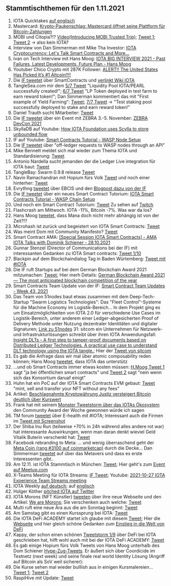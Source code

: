 ## Stammtischthemen für den 1.11.2021

1. IOTA Quicktakes [auf englisch](https://www.youtube.com/watch?v=JguUhe-10qI)
2. Mastercard: [Krypto-Paukenschlag: Mastercard öffnet seine Plattform für Bitcoin-Zahlungen](https://t3n.de/news/mastercard-bitcoin-zahlungen-1420045/)
3. MOBI und Citopia?!? [Video(Introducing MOBI Trusted Trip)](https://www.youtube.com/watch?v=6ekVq7DdhD0); [Tweet 1](https://twitter.com/dltMOBI/status/1453000153305161733?s=20); [Tweet 2](https://twitter.com/dltMOBI/status/1453001780099493890?s=20) -> also kein IOTA?
4. Interview von Dan Simmerman mit Mike Tha Investor: [IOTA Cryptocurrency: Let's Talk Smart Contracts and More...](https://www.youtube.com/watch?v=1xrIbwYFWBE)
5. Ivan on Tech Interview mit Hans Moog: [IOTA BIG INTERVIEW 2021 - Past Failures, Latest Developments, Future Plan - Hans Moog](https://www.youtube.com/watch?v=jIghp3MnXIg)
6. Youtuber Chico Crypto mit 287K Follower: [ALERT!! The United States Has Picked It’s #1 Altcoin!!!!](https://youtu.be/kSonbhQkq_o?t=388)
7. Die [IF tweetet](https://twitter.com/iota/status/1453059032021934086?t=LVY1ndCGXSQRBPXgJRiDPA&s=19) über SmartContracts und [verlinkt Wiki IOTA](https://wiki.iota.org/learn/future/smart-contracts/smart-contracts-chains) 
8. TangleSea.com mir dem [5/7 Tweet](https://twitter.com/TangleSeaDeFi/status/1452938051026661379?s=20) "Liquidity Pool IOTA/PEARL successfully created!"; [6/7 Tweet](https://twitter.com/TangleSeaDeFi/status/1453300447754784775?s=20) "LP Token deployed in test farm to earn reward token!"; Dan Simmerman kommentiert das mit "First example of Yield Farming": [Tweet](https://twitter.com/DanSimerman/status/1453330267867918337?s=20); [7/7 Tweet](https://twitter.com/TangleSeaDeFi/status/1453662832470409226?s=20) -> "Test staking pool successfully deployed to stake and earn reward token!"
9. Daniel Trauth sucht Mitarbeiter: [Tweet](https://twitter.com/DanielTrauth/status/1452915904967323650?s=20)
10. Die [IF tweetet](https://twitter.com/iota/status/1452979255009333250?s=20) über ein Event mit ZEBRA 3.-5. November: [ZEBRA DevCon 2021](https://events.zebra.com/devcon_2021_registration)
11. SkyllaDB auf Youtube: [How IOTA Foundation uses Scylla to store unbounded flow](https://www.youtube.com/watch?v=DURsnCOZBrQ=)
12. IF auf Youtube: [Smart Contracts Tutorial - WASP Node Setup](https://www.youtube.com/watch?v=G889YQDeYPo)
13. Die [IF tweetet](https://twitter.com/iota/status/1453013650936111111?s=20) über "off-ledger requests to WASP nodes through an API"
14. Mike Bennett meldet sich mal wieder zum Thema IOTA und Standardisierung: [Tweet](https://twitter.com/MikeHypercube/status/1453162077913223172?s=20)
15. Antonio Nardella sucht jemanden der die Ledger Live integration für IOTA baut: [Tweet](https://twitter.com/antonionardella/status/1453199549569318912?s=20)
16. TangleBay: Swarm 0.9.8 release [Tweet](https://twitter.com/TANGLEBAY/status/1452932665146019851?s=20)
17. Navin Ramachandran mit Hopium fürs Volk [Tweet](https://twitter.com/navinram999/status/1453306559753297927?s=20) und noch einer hinterher: [Tweet](https://twitter.com/navinram999/status/1453317710079725570?s=20)
18. Evrythng [tweetet](https://twitter.com/EVRYTHNG/status/1453331911074529290?s=20) über EBCIS und den [Blogpost dazu von der IF](https://blog.iota.org/epcis-2-0-a-global-standard-to-build-trusted-and-decentralized-supply-chains-with-iota/)
19. Die [IF tweetet](https://twitter.com/iota/status/1453330977284149248?s=20) über ein neues Smart Contract Tutorium: [IOTA Smart Contracts Tutorial - WASP Chain Setup](https://www.youtube.com/watch?v=3mLpV_neB6I)
20. Und noch ein Smart Contract Tutorium: [Tweet](https://twitter.com/kranirudha/status/1453277390155747330?s=20) Zu sehen auf [Twitch](https://www.twitch.tv/iotadev)
21. Flashcrash am Mittwoch. IOTA -11%, Bitcoin -7%. Was war da los?
22. Hans Moog [tweetet](https://twitter.com/hus_qy/status/1453134441518358534?s=20), dass Mana doch nicht mehr abhängig ist von der Zeit?!?
23. Microhash ist zurück und begeistert von IOTA Smart Contracts: [Tweet](https://twitter.com/micro_hash/status/1452977455619321863?s=20)
24. Was meint Dom mit Community Manifesto? [Tweet](https://twitter.com/DomSchiener/status/1453339853895213057?s=20)
25. Smart Contract AMA: [[Special Session IOTA Smart Contracts] - AMA IOTA Talks with Dominik Schiener - 28.10.2021](https://www.youtube.com/watch?v=fJDNWWfBvTI)
26. Gunnar Stenzel (Director of Communications bei der IF) mit interessanten Gedanken zu IOTA Smart contracts: [Tweet 1/10](https://twitter.com/Gunnar_Stenzel/status/1453625790621437954?s=20)
27. Blackpin auf dem Blockchaindialog Tag in Baden Würtemberg: [Tweet mit #IOTA](https://twitter.com/BLACKPIN_GmbH/status/1453668239167434760?t=qQfx4Vjwe6VDScZSX446uw&s=19)
28. Die IF ruft Startups auf bei dem German Blockchain Award 2021 mitzumachen: [Tweet](https://twitter.com/iota/status/1453617606049607682?s=20); Hier merh Details: [German Blockchain Award 2021 — The most anticipated blockchain competition of the year](https://medium.com/@blockrocket/german-blockchain-award-2021-the-most-anticipated-blockchain-competition-of-the-year-b5e7716b12b8)
29. Smart Contracts Team Update von der IF: [Smart Contract Team Updates - Week 43, 2021](https://github.com/iotaledger/wasp/blob/v0.2.1/teamupdates/update-43-2021.md)
30. Das Team von 51nodes baut etwas zusammen mit dem Deep-Tech-Startup "Swarm Logistics Technologies": Das "Fleet Control"-Systeme für die Machine Economy im Logistik-Bereich...
In dem Projekt ging es um Einsatzmöglichkeiten von IOTA 2.0 für verschiedene Use Cases im Logistik-Bereich, unter anderem einer Ledger-abgesicherten Proof of Delivery Methode unter Nutzung dezentraler Identitäten und digitaler Signaturen; [Link zu 51nodes](https://www.linkedin.com/posts/51nodes_enabling-the-crypto-economy-51nodes-die-activity-6858283830772568064-w7hw)
31: sitcom ein Unternehmen für Netzwerk- und Infrastrukturlösungen schreibt über ihren IOTA Anwendungsfall: [Insight DLTs - A first step to tamper-proof documents based on Distributed Ledger Technologies. A practical use case to understand DLT technology using the IOTA tangle.](https://www.siticom.online/tangle-dlt-5g-part-ii); Hier der [Tweet von sitcom](https://twitter.com/Siticom_GmbH/status/1453701940823666690?s=20)
32. Es gab die Anfrage dass wir mal über atomic composability reden können; Hans Moog [tweetet](https://twitter.com/hus_qy/status/1453475383383400449?s=20), dass IOTA das unterstütz
33. ...und ob Smart Contracts immer etwas kosten müssen: [H.Moog Tweet 1](https://twitter.com/hus_qy/status/1453696954832232457?s=20) sagt "ja bei öffentlichen smart contracts" und [Tweet 2](https://twitter.com/hus_qy/status/1453700058390609924?s=20) sagt "nein wenn sich das Konsortium daruaf einigt"
34. Huhn hat ein PoC auf der IOTA Smart Contracts EVM gebaut: [Tweet](https://twitter.com/huhn511/status/1453713547901509634?s=20) "mint, sell and transfer your NFT without any fees"
35. Artikel: [Beschlagnahmte Kryptowährung Justiz versteigert Bitcoin deutlich über Kurswert](https://www.spiegel.de/netzwelt/web/bitcoin-justiz-versteigert-beschlagnahmte-kryptowaehrung-deutlich-ueber-kurswert-a-1bb47f75-d61b-46c4-b050-2b98e320cd3d)
36. Frank hat mit seinem [Monster Tweetstorm über das IOTAs Ökosystem](https://twitter.com/2779530283Mi/status/1440241364084477954?s=20) den Community Award der Woche gewonnen würde ich sagen
37. TM forum [tweetet](https://twitter.com/tmforumorg/status/1453706080291336198?s=20) über E-health mit #IOTA; Interessant auch die Firmen im [Tweet mit Screenshot](https://twitter.com/wupperrunner/status/1453732540242558981?s=20)
38. Der Shiba Inu Run (teilweise +70% in 24h während alles andere rot war) hat interessante Auswirkungen, wenn man daran denkt wieviel Geld Vitalik Buterin verschenkt hat: [Tweet](https://twitter.com/rohmeo_de/status/1453665980845019145?s=20)
39. Facebook rebranding to Meta: ... und wenig überraschend geht der [Meta Coin (rang #3100 auf coinmarketcap)](https://coinmarketcap.com/de/currencies/metaverse-miner/) durch die Decke... Dan Simmerman [tweetet](https://twitter.com/DanSimerman/status/1454527158781612034?s=20) auf über das Metavers und dass es erste Interessenten gibt..
40. Am 12.11. ist IOTA Stammtisch in München: [Tweet](https://twitter.com/IotaMunchen/status/1453970669868236800?s=20); Hier geht's zum [Event auf Meetup.com](https://www.meetup.com/de-DE/IOTA-Muc/events/hfcdpsyccpbhb/)
41. X-Teams Meeting für IOTA Streams: [IF Tweet](https://twitter.com/iota/status/1453995108005818371?s=20); Youtube: [2021-10-27 IOTA Experience Team Streams meeting](https://www.youtube.com/watch?v=QrKHZQa0OZ0)
42. IOTA Weekly [auf deutsch](https://www.youtube.com/watch?v=rfF8EgI3C58); auf [englisch](https://www.youtube.com/watch?v=2IHx8VY-sqg)
43. Holger Köther [pitched IOTA auf Twitter](https://twitter.com/HolgerKoether/status/1454087177818841096?s=20)
44. IOTA Morons (NFT Künstler) [tweeten](https://twitter.com/iotamorons/status/1454072894225518592?s=20) über ihre neue Webseite und den Artikel: [We are Morons](https://iotamorons.art/we-are-morons/); Sie verschenken auch welche: [Tweet](https://twitter.com/iotamorons/status/1454429630652428289?s=20)
45. Multi ruft eine neue Ära aus die am Sonntag beginnt: [Tweet](https://twitter.com/multifolio/status/1454496937500106758?s=20)
46. Am Samstag gibt es einen Kurssprung bei IOTA: [Tweet](https://twitter.com/Vrom14286662/status/1454495174546149380?s=20)
47. Die IOTA DeFi ACADEMY startet ich glaube mit diesem [Tweet](https://twitter.com/AzanyahM/status/1454309785587830787?s=20); Hier die [Webseite](https://iotadefi.academy/) und hier gleich schöne Gedanken zum [Einstieg in die Welt von DeFi](https://iotadefi.academy/the-3-elements-to-jumpstart-defi-on-iota/)
48. Kappy, der schon einen schönen [Tweetstorm 1/9](https://twitter.com/Rob_Daykin/status/1440023393043193860?s=20) über DeFi bei IOTA geschrieben hat, hilft wohl auch mit bei der IOTA DeFi ACADEMY: [Tweet](https://twitter.com/Rob_Daykin/status/1454208171199897601?s=20)
49. Es gab einige Hopium fürs Volk Tweets von Hans Moog unterhalb des Dom Schiener [Hype-Zug-Tweets](https://twitter.com/DomSchiener/status/1454446619626250246?s=20). Er äußert sich über Coordicide im Testnetz (next week) und seine finale real world Identity Lösung (Angriff auf Bitcoin als SoV weil sicherer): 
50. Die Kurse sehen mal wieder bulllish aus in einigen Kursmalereien... [Tweet 1](https://twitter.com/bitcoinagile/status/1454366453113790468?s=20); [Tweet 2](https://twitter.com/THE_FLASH_G/status/1454493255723360258?s=20)
51. RaspiHive mit Update: [Tweet](https://twitter.com/raspihive/status/1454451167535288321?t=FkMx1e_a4jGsLYWOyyRwhg&s=19)


